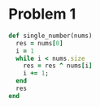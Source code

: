 # Problem 1

```ruby
def single_number(nums)
  res = nums[0]
  i = 1
  while i < nums.size
    res = res ^ nums[i]
    i += 1;
  end
  res
end
```

